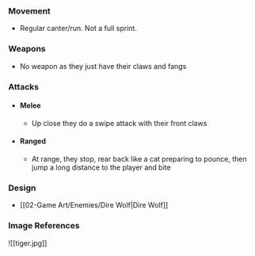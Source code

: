 ### Movement
- Regular canter/run. Not a full sprint.
### Weapons
- No weapon as they just have their claws and fangs
### Attacks
- #### Melee
	- Up close they do a swipe attack with their front claws
- #### Ranged
	- At range, they stop, rear back like a cat preparing to pounce, then jump a long distance to the player and bite
### Design
- [[02-Game Art/Enemies/Dire Wolf|Dire Wolf]]
### Image References
![[tiger.jpg]]